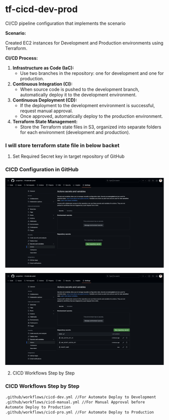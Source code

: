 # tf-cicd-dev-prod
CI/CD pipeline configuration that implements the scenario 

**Scenario:**

Created EC2 instances for Development and Production environments using Terraform.

**CI/CD Process:**

1. **Infrastructure as Code (IaC):**
    - Use two branches in the repository: one for development and one for production.
2. **Continuous Integration (CI):**
    - When source code is pushed to the development branch, automatically deploy it to the development environment.
3. **Continuous Deployment (CD):**
    - If the deployment to the development environment is successful, request manual approval.
    - Once approved, automatically deploy to the production environment.
4. **Terraform State Management:**
    - Store the Terraform state files in S3, organized into separate folders for each environment (development and production).


### I will store terraform state file in below backet

1. Set Required Secret key in target repository of GitHub
### CICD Configuration in GitHub

![action](./images/action-01.png)


![action2](./images/action-02.png)


2. CICD Workflows Step by Step

### CICD Workflows Step by Step

```
.github/workflows/cicd-dev.yml //For Automate Deploy to Development
.github/workflows/cicd-manual.yml //For Manual Approval before Automate Deploy to Production
.github/workflows/cicd-pro.yml //For Automate Deploy to Production
```


